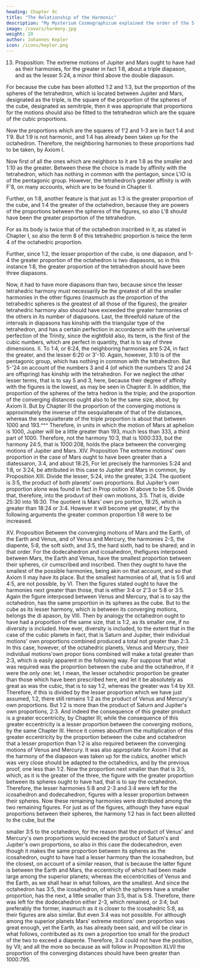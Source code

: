 ```yaml
---
heading: Chapter 9c
title: "The Relationship of the Harmonic"
description: "My Mysterium Cosmographicum explained the order of the 5 solids in the world"
image: /covers/harmony.jpg
weight: 20
author: Johannes Kepler
icon: /icons/kepler.png
---
```




13. Proposition: The extreme motions of Jupiter and Mars ought to have had as their harmonies, for the greater in fact 1:8, about a triple diapason, and as the lesser 5:24, a minor third above the double diapason.

For because the cube has been allotted 1:2 and 1:3, but the proportion of the spheres of the tetrahedron, which is located between Jupiter and Mars, designated as the triple, is the square of the proportion of the spheres of the cube, designated as semitriple, then it was appropriate that proportions for the motions should also be fitted to the tetrahedron which are the square of the cubic proportions. 

Now the proportions which are the squares of 1'2 and 1-3 are in fact 1:4 and 1'9. But 1:9 is not harmonic, and 1:4 has already been taken up for the octahedron. Therefore, the neighboring harmonies to these proportions had to be taken, by Axiom I. 

Now first of all the ones which are neighbors to it are 1:8 as the smaller and 1:10 as the greater. Between these the choice is made by affinity with the tetrahedron, which has nothing in common with the pentagon, since L'lO is of the pentagonic group. However, the tetrahedron’s greater affinity is with F'8, on many accounts, which are to be found in Chapter II. 

Further, on 1:8, another feature is that just as 1:3 is the greater proportion of the cube, and 1:4 the greater of the octahedron, because they are powers of the proportions between the spheres of the figures, so also L'8 should have been the greater proportion of the tetrahedron. 

For as its body is twice that of the octahedron inscribed in it, as stated in Chapter I, so also the term 8 of this tetrahedric proportion is twice the term 4 of the octahedric proportion. 

Further, since 1:2, the lesser proportion of the cube, is one diapason, and 1-4 the greater proportion of the octahedron is two diapasons, so in this instance 1:8, the greater proportion of the tetrahedron should have been three diapasons. 

Now, it had to have more diapasons than two, because since the lesser tetrahedric harmony
must necessarily be the greatest of all the smaller harmonies in the other figures
(inasmuch as the proportion of the tetrahedric spheres is the greatest of all those
of the figures), the greater tetrahedric harmony also should have exceeded the
greater harmonies of the others in its number of diapasons. Last, the threefold
nature of the intervals in diapasons has kinship with the triangular type of
the tetrahedron, and has a certain perfection in accordance with the universal
perfection of the Trinity, since the eightfold also, its term, is the first of the cubic
numbers, which are perfect in quantity, that is to say of three dimensions.
II. To 1:4, or 6:24, the neighboring harmonies are 5:24, in fact the greater,
and the lesser 6:20 or 3'-10. Again, however, 3:10 is of the pentagonic group,
which has nothing in common with the tetrahedron. But 5-'24 on account of
the numbers 3 and 4 (of which the numbers 12 and 24 are offspring) has kinship
with the tetrahedron. For we neglect the other lesser terms, that is to say 5 and
3, here, because their degree of affinity with the figures is the lowest, as may
be seen in Chapter II. In addition, the proportion of the spheres of the tetra­
hedron is the triple; and the proportion of the converging distances ought also
to be the same size, about, by Axiom II. But by Chapter III the proportion of
the converging motions is approximately the inverse of the sesquialterate of that
of the distances, whereas the sesquialterate of the triple proportion is about that
between 1000 and 193.^^^ Therefore, in units in which the motion of Mars at
aphelion is 1000, Jupiter will be a little greater than 193, much less than 333,
a third part of 1000. Therefore, not the harmony 10:3, that is 1000:333, but
the harmony 24:5, that is 1000:208, holds the place between the converging
motions of Jupiter and Mars.
XIV. Proposition
The extreme motions’ own proportion in the case of Mars ought to
have been greater than a diatessaron, 3:4, and about 18:25,
For let precisely the harmonies 5:24 and 1:8, or 3:24, be attributed in this
case to Jupiter and Mars in common, by Proposition XIII. Divide the lesser,
5:24, into the greater, 3:24. The quotient is 3:5, the product of both planets’
own proportions. But Jupiter’s own proportion alone was found in fact in Prop­
osition XI above to be 5:6. Divide that, therefore, into the produvt of their own
motions, 3:5. That is, divide 25:30 into 18:30. The quotient is Mars’ own pro­
portion, 18:25, which is greater than 18:24 or 3:4. However it will become
yet greater, if by the following arguments the greater common proportion 1:8
were to be increased.


XV. Proposition
Between the converging motions of Mars and the Earth, of the Earth
and Venus, and of Venus and Mercury, the harmonies 2-S, the diapente,
5:8, the soft sixth, and 3:5, the hard sixth, had to be shared; and in
that order.
For the dodecahedron and icosahedron, thefigures interposed between Mars,
the Earth and Venus, have the smallest proportion between their spheres, cir­
cumscribed and inscribed. Then they ought to have the smallest of the possible
harmonies, being akin on that account, and so that Axiom II may have its place.
But the smallest harmonies of all, that is 5:6 and 4:5, are not possible, by VI.
Then the figures stated ought to have the harmonies next greater than those,
that is either 3:4 or 2'3 or 5:8 or 3:5.
Again the figure interposed between Venus and Mercury, that is to say the
octahedron, has the same proportion in its spheres as the cube. But to the cube
as its lesser harmony, which is between its converging motions, belongs the di­
apason, by VIII. Then by analogy the octahedron ought to have had a proportion
of the same size, that is 1:2, as its smaller one, if no diversity is included. How­
ever, diversity is included, to the extent that in the case of the cubic planets
in fact, that is Saturn and Jupiter, their individual motions' own proportions
combined produced a total not greater than 2:3. In this case, however, of the
octahedric planets, Venus and Mercury, their individual motions'own propor­
tions combined will make a total greater than 2:3, which is easily apparent
in the following way. For suppose that what was required was the proportion
between the cube and the octahedron, if it were the only one: let, I mean, the
lesser octahedric proportion be greater than those which have been prescribed
here, and let it be absolutely as great as was the cubic, that is to say 1:2, whereas
the greater was 1:4 by XII. Therefore, if this is divided by the lesser proportion
which we have just assumed, 1:2, there still remains 1:2 as the product of Venus
and Mercury's own proportions. But 1:2 is more than the product of Saturn
and Jupiter's own proportions, 2:3. And indeed the consequence of this greater
product is a greater eccentricity, by Chapter III; while the consequence of this
greater eccentricity is a lesser proportion between the converging motions, by
the same Chapter III. Hence it comes aboutfrom the multiplication of this greater
eccentricity by the proportion between the cube and octahedron that a lesser
proportion than 1:2 is also required between the converging motions of Venus
and Mercury. It was also appropriate for Axiom I that as the harmony of the
diapason was taken up for the cubics, another which was very close should be
adapted to the octahedrics, and by the previous proof, one less than 1:2. Now
the proportion next smaller than that is 3:5, which, as it is the greater of the
three, the figure with the greater proportion between its spheres ought to have
had, that is to say the octahedron. Therefore, the lesser harmonies 5:8 and 2-3
and 3:4 were left for the icosahedron and dodecahedron, figures with a lesser
proportion between their spheres.
Now these remaining harmonies were distributed among the two remaining
figures. For just as of the figures, although they have equal proportions between
their spheres, the harmony 1:2 has in fact been allotted to the cube, but the

smaller 3:5 to the octahedron, for the reason that the product of Venus' and
Mercury's own proportions would exceed the product of Saturn's and Jupiter's
own proportions, so also in this case the dodecahedron, even though it makes
the same proportion between its spheres as the icosahedron, ought to have had
a lesser harmony than the icosahedron, but the closest, on account of a similar
reason, that is because the latter figure is between the Earth and Mars, the
eccentricity of which had been made large among the superior planets; whereas
the eccentricities of Venus and the Earth, as we shall hear in what follows, are
the smallest. And since the octahedron has 3:5, the icosahedron, of which the
spheres have a smaller proportion, has the next, a little smaller than 3:5, that
is 5:8. Therefore, there was left for the dodecahedron either 2-3, which remained,
or 3:4; but preferably the former, inasmuch as it is closer to the icosahedric 5:8,
as their figures are also similar.
But even 3:4 was not possible. For although among the superior planets
Mars' extreme motions' own proportion was great enough, yet the Earth, as has
already been said, and will be clear in what follows, contributed as its own a
proportion too small for the product of the two to exceed a diapente. Therefore,
3:4 could not have the position, by VII; and all the more so because as will
follow in Proposition XLVII the proportion of the converging distances should
have been greater than 1000:795.

